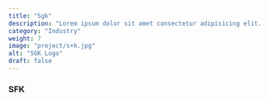 ```yaml
---
title: "Sgk"
description: "Lorem ipsum dolor sit amet consectetur adipisicing elit. Voluptas, nemo inventore velit quaerat sed quos. Dolores nesciunt assumenda consequatur dignissimos deleniti. Eligendi aut quisquam."
category: "Industry"
weight: 7
image: "project/s+k.jpg"
alt: "SGK Logo"
draft: false
---
```


### SFK